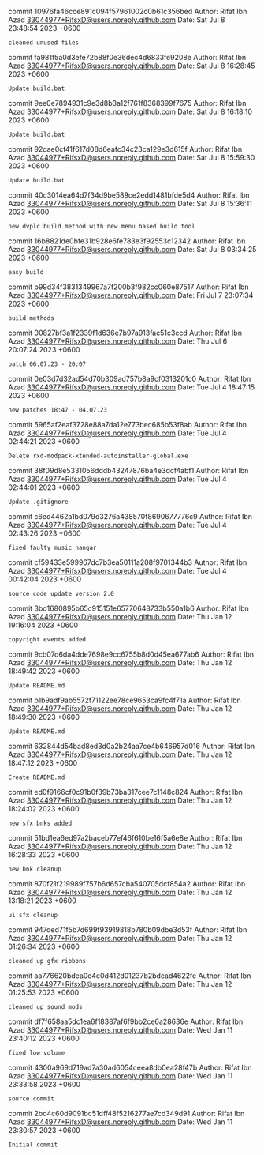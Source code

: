 commit 10976fa46cce891c094f57961002c0b61c356bed
Author: Rifat Ibn Azad <33044977+RifsxD@users.noreply.github.com>
Date:   Sat Jul 8 23:48:54 2023 +0600

    cleaned unused files

commit fa981f5a0d3efe72b88f0e36dec4d6833fe9208e
Author: Rifat Ibn Azad <33044977+RifsxD@users.noreply.github.com>
Date:   Sat Jul 8 16:28:45 2023 +0600

    Update build.bat

commit 9ee0e7894931c9e3d8b3a12f761f8368399f7675
Author: Rifat Ibn Azad <33044977+RifsxD@users.noreply.github.com>
Date:   Sat Jul 8 16:18:10 2023 +0600

    Update build.bat

commit 92dae0cf41f617d08d6eafc34c23ca129e3d615f
Author: Rifat Ibn Azad <33044977+RifsxD@users.noreply.github.com>
Date:   Sat Jul 8 15:59:30 2023 +0600

    Update build.bat

commit 40c3014ea64d7f34d9be589ce2edd1481bfde5d4
Author: Rifat Ibn Azad <33044977+RifsxD@users.noreply.github.com>
Date:   Sat Jul 8 15:36:11 2023 +0600

    new dvplc build method with new menu based build tool

commit 16b8821de0bfe31b928e6fe783e3f92553c12342
Author: Rifat Ibn Azad <33044977+RifsxD@users.noreply.github.com>
Date:   Sat Jul 8 03:34:25 2023 +0600

    easy build

commit b99d34f3831349967a7f200b3f982cc060e87517
Author: Rifat Ibn Azad <33044977+RifsxD@users.noreply.github.com>
Date:   Fri Jul 7 23:07:34 2023 +0600

    build methods

commit 00827bf3a1f2339f1d636e7b97a913fac51c3ccd
Author: Rifat Ibn Azad <33044977+RifsxD@users.noreply.github.com>
Date:   Thu Jul 6 20:07:24 2023 +0600

    patch 06.07.23 - 20:07

commit 0e03d7d32ad54d70b309ad757b8a9cf0313201c0
Author: Rifat Ibn Azad <33044977+RifsxD@users.noreply.github.com>
Date:   Tue Jul 4 18:47:15 2023 +0600

    new patches 18:47 - 04.07.23

commit 5965af2eaf3728e88a7da12e773bec685b53f8ab
Author: Rifat Ibn Azad <33044977+RifsxD@users.noreply.github.com>
Date:   Tue Jul 4 02:44:21 2023 +0600

    Delete rxd-modpack-xtended-autoinstaller-global.exe

commit 38f09d8e5331056dddb43247876ba4e3dcf4abf1
Author: Rifat Ibn Azad <33044977+RifsxD@users.noreply.github.com>
Date:   Tue Jul 4 02:44:01 2023 +0600

    Update .gitignore

commit c6ed4462a1bd079d3276a438570f8690677776c9
Author: Rifat Ibn Azad <33044977+RifsxD@users.noreply.github.com>
Date:   Tue Jul 4 02:43:26 2023 +0600

    fixed faulty music_hangar

commit cf59433e599967dc7b3ea50111a208f9701344b3
Author: Rifat Ibn Azad <33044977+RifsxD@users.noreply.github.com>
Date:   Tue Jul 4 00:42:04 2023 +0600

    source code update version 2.0

commit 3bd1680895b65c915151e65770648733b550a1b6
Author: Rifat Ibn Azad <33044977+RifsxD@users.noreply.github.com>
Date:   Thu Jan 12 19:16:04 2023 +0600

    copyright events added

commit 9cb07d6da4dde7698e9cc6755b8d0d45ea677ab6
Author: Rifat Ibn Azad <33044977+RifsxD@users.noreply.github.com>
Date:   Thu Jan 12 18:49:42 2023 +0600

    Update README.md

commit b1b9adf9ab5572f71122ee78ce9653ca9fc4f71a
Author: Rifat Ibn Azad <33044977+RifsxD@users.noreply.github.com>
Date:   Thu Jan 12 18:49:30 2023 +0600

    Update README.md

commit 632844d54bad8ed3d0a2b24aa7ce4b646957d016
Author: Rifat Ibn Azad <33044977+RifsxD@users.noreply.github.com>
Date:   Thu Jan 12 18:47:12 2023 +0600

    Create README.md

commit ed0f9166cf0c91b0f39b73ba317cee7c1148c824
Author: Rifat Ibn Azad <33044977+RifsxD@users.noreply.github.com>
Date:   Thu Jan 12 18:24:02 2023 +0600

    new sfx bnks added

commit 51bd1ea6ed97a2baceb77ef46f610be16f5a6e8e
Author: Rifat Ibn Azad <33044977+RifsxD@users.noreply.github.com>
Date:   Thu Jan 12 16:28:33 2023 +0600

    new bnk cleanup

commit 870f21f219989f757b6d657cba540705dcf854a2
Author: Rifat Ibn Azad <33044977+RifsxD@users.noreply.github.com>
Date:   Thu Jan 12 13:18:21 2023 +0600

    ui sfx cleanup

commit 947ded71f5b7d699f93919818b780b09dbe3d53f
Author: Rifat Ibn Azad <33044977+RifsxD@users.noreply.github.com>
Date:   Thu Jan 12 01:26:34 2023 +0600

    cleaned up gfx ribbons

commit aa776620bdea0c4e0d412d01237b2bdcad4622fe
Author: Rifat Ibn Azad <33044977+RifsxD@users.noreply.github.com>
Date:   Thu Jan 12 01:25:53 2023 +0600

    cleaned up sound mods

commit df7f658aa5dc1ea6f18387af6f9bb2ce6a28636e
Author: Rifat Ibn Azad <33044977+RifsxD@users.noreply.github.com>
Date:   Wed Jan 11 23:40:12 2023 +0600

    fixed low volume

commit 4300a969d719ad7a30ad6054ceea8db0ea28f47b
Author: Rifat Ibn Azad <33044977+RifsxD@users.noreply.github.com>
Date:   Wed Jan 11 23:33:58 2023 +0600

    source commit

commit 2bd4c60d9091bc51dff48f5216277ae7cd349d91
Author: Rifat Ibn Azad <33044977+RifsxD@users.noreply.github.com>
Date:   Wed Jan 11 23:30:57 2023 +0600

    Initial commit
